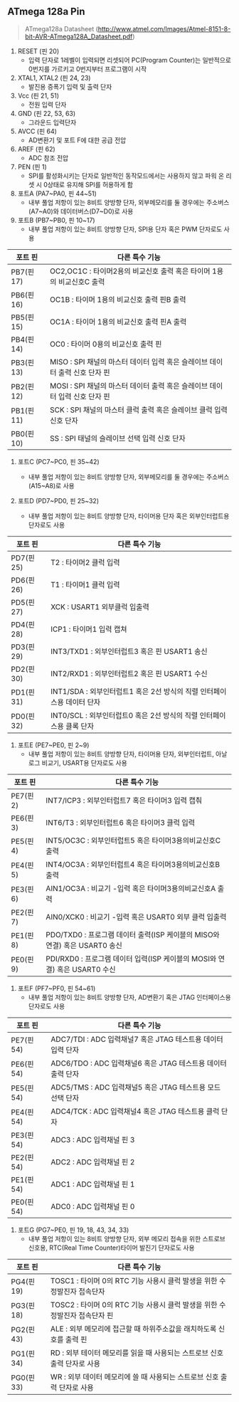 ATmega 128a Pin
---------------

> ATmega128a Datasheet (http://www.atmel.com/Images/Atmel-8151-8-bit-AVR-ATmega128A_Datasheet.pdf)

1.	RESET (핀 20)
	-	입력 단자로 1레벨이 입력되면 리셋되어 PC(Program Counter)는 일반적으로 0번지를 가르키고 0번지부터 프로그램이 시작
2.	XTAL1, XTAL2 (핀 24, 23)
	-	발진용 증폭기 입력 및 출력 단자
3.	Vcc (핀 21, 51)
	-	전원 입력 단자
4.	GND (핀 22, 53, 63)
	-	그라운드 입력단자
5.	AVCC (핀 64)
	-	AD변환기 및 포트 F에 대한 공급 전압
6.	AREF (핀 62)
	-	ADC 참조 전압
7.	PEN (핀 1)
	-	SPI를 활성화시키는 단자로 일반적인 동작모드에서는 사용하지 않고 파워 온 리셋 시 0상태로 유지해 SPI를 허용하게 함  
8.	포트A (PA7~PA0, 핀 44~51)
	-	내부 풀업 저항이 있는 8비트 양방향 단자, 외부메모리를 둘 경우에는 주소버스(A7~A0)와 데이터버스(D7~D0)로 사용  
9.	포트B (PB7~PB0, 핀 10~17)
	-	내부 풀업 저항이 있는 8비트 양방향 단자, SPI용 단자 혹은 PWM 단자로도 사용

| 포트 핀   | 다른 특수 기능                                                              |
|-----------|-----------------------------------------------------------------------------|
| PB7(핀17) | OC2,OC1C : 타이머2용의 비교신호 출력 혹은 타이머 1용의 비교신호C 출력       |
| PB6(핀16) | OC1B : 타이머 1용의 비교신호 출력 핀B 출력                                  |
| PB5(핀15) | OC1A : 타이머 1용의 비교신호 출력 핀A 출력                                  |
| PB4(핀14) | OC0 : 타이머 0용의 비교신호 출력 핀                                         |
| PB3(핀13) | MISO : SPI 채널의 마스터 데이터 입력 혹은 슬레이브 데이터 출력 신호 단자 핀 |
| PB2(핀12) | MOSI : SPI 채널의 마스터 데이터 출력 혹은 슬레이브 데이터 입력 신호 단자 핀 |
| PB1(핀11) | SCK : SPI 채널의 마스터 클럭 출력 혹은 슬레이브 클럭 입력 신호 단자         |
| PB0(핀10) | SS : SPI 태널의 슬레이브 선택 입력 신호 단자                                |

1.	포트C (PC7~PC0, 핀 35~42)

	-	내부 풀업 저항이 있는 8비트 양방향 단자, 외부메모리를 둘 경우에는 주소버스(A15~A8)로 사용

2.	포트D (PD7~PD0, 핀 25~32)

	-	내부 풀업 저항이 있는 8비트 양방향 단자, 타이머용 단자 혹은 외부인터럽트용 단자로도 사용

| 포트 핀   | 다른 특수 기능                                                         |
|-----------|------------------------------------------------------------------------|
| PD7(핀25) | T2 : 타이머2 클럭 입력                                                 |
| PD6(핀26) | T1 : 타이머1 클럭 입력                                                 |
| PD5(핀27) | XCK : USART1 외부클럭 입출력                                           |
| PD4(핀28) | ICP1 : 타이머1 입력 캡쳐                                               |
| PD3(핀29) | INT3/TXD1 : 외부인터럽트3 혹은 핀 USART1 송신                          |
| PD2(핀30) | INT2/RXD1 : 외부인터럽트2 혹은 핀 USART1 수신                          |
| PD1(핀31) | INT1/SDA : 외부인터럽트1 혹은 2선 방식의 직렬 인터페이스용 데이터 단자 |
| PD0(핀32) | INT0/SCL : 외부인터럽트0 혹은 2선 방식의 직렬 인터페이스용 클록 단자   |

1.	포트E (PE7~PE0, 핀 2~9)
	-	내부 풀업 저항이 있는 8비트 양방향 단자, 타이머용 단자, 외부인터럽트, 아날로그 비교기, USART용 단자로도 사용

| 포트 핀  | 다른 특수 기능                                                             |
|----------|----------------------------------------------------------------------------|
| PE7(핀2) | INT7/ICP3 : 외부인터럽트7 혹은 타이머3 입력 캡춰                           |
| PE6(핀3) | INT6/T3 : 외부인터럽트6 혹은 타이머3 클럭 입력                             |
| PE5(핀4) | INT5/OC3C : 외부인터럽트5 혹은 타이머3용의비교신호C 출력                   |
| PE4(핀5) | INT4/OC3A : 외부인터럽트4 혹은 타이머3용의비교신호B 출력                   |
| PE3(핀6) | AIN1/OC3A : 비교기 -입력 혹은 타이머3용의비교신호A 출력                    |
| PE2(핀7) | AIN0/XCK0 : 비교기 -입력 혹은 USART0 외부 클럭 입출력                      |
| PE1(핀8) | PDO/TXD0 : 프로그램 데이터 출력(ISP 케이블의 MISO와 연결) 혹은 USART0 송신 |
| PE0(핀9) | PDI/RXD0 : 프로그램 데이터 입력(ISP 케이블의 MOSI와 연결) 혹은 USART0 수신 |

1.	포트F (PF7~PF0, 핀 54~61)
	-	내부 풀업 저항이 있는 8비트 양방향 단자, AD변환기 혹은 JTAG 인터페이스용 단자로도 사용

| 포트 핀   | 다른 특수 기능                                               |
|-----------|--------------------------------------------------------------|
| PE7(핀54) | ADC7/TDI : ADC 입력채널7 혹은 JTAG 테스트용 데이터 입력 단자 |
| PE6(핀54) | ADC6/TDO : ADC 입력채널6 혹은 JTAG 테스트용 데이터 출력 단자 |
| PE5(핀54) | ADC5/TMS : ADC 입력채널5 혹은 JTAG 테스트용 모드 선택 단자   |
| PE4(핀54) | ADC4/TCK : ADC 입력채널4 혹은 JTAG 테스트용 클럭 단자        |
| PE3(핀54) | ADC3 : ADC 입력채널 핀 3                                     |
| PE2(핀54) | ADC2 : ADC 입력채널 핀 2                                     |
| PE1(핀54) | ADC1 : ADC 입력채널 핀 1                                     |
| PE0(핀54) | ADC0 : ADC 입력채널 핀 0                                     |

1.	포트G (PG7~PE0, 핀 19, 18, 43, 34, 33)
	-	내부 풀업 저항이 있는 8비트 양방향 단자, 외부 메모리 접속을 위한 스트로브 신호용, RTC(Real Time Counter)타이머 발진기 단자로도 사용

| 포트 핀   | 다른 특수 기능                                                             |
|-----------|----------------------------------------------------------------------------|
| PG4(핀19) | TOSC1 : 타이머 0의 RTC 기능 사용시 클럭 발생을 위한 수정발진자 접속단자    |
| PG3(핀18) | TOSC2 : 타이머 0의 RTC 기능 사용시 클럭 발생을 위한 수정발진자 접속단자 핀 |
| PG2(핀43) | ALE : 외부 메모리에 접근할 때 하위주소값을 래치하도록 신호를 출력 핀       |
| PG1(핀34) | RD : 외부 테이터 메모리를 읽을 때 사용되는 스트로브 신호 출력 단자로 사용  |
| PG0(핀33) | WR : 외부 데이터 메모리에 쓸 때 사용되는 스트로브 신호 출력 단자로 사용    |
